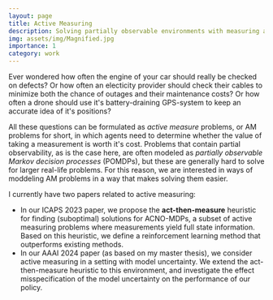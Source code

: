 ```yaml
---
layout: page
title: Active Measuring
description: Solving partially observable environments with measuring actions
img: assets/img/Magnified.jpg
importance: 1
category: work
---
```


Ever wondered how often the engine of your car should really be checked on defects?
Or how often an electicity provider should check their cables to minimize both the chance of outages and their maintenance costs?
Or how often a drone should use it's battery-draining GPS-system to keep an accurate idea of it's positions?

All these questions can be formulated as *active measure* problems, or AM problems for short, in which agents need to determine whether the value of taking a measurement is worth it's cost.
Problems that contain partial observability, as is the case here, are often modeled as *partially observable Markov decision processes* (POMDPs), but these are generally hard to solve for larger real-life problems.
For this reason, we are interested in ways of moddeling AM problems in a way that makes solving them easier.

I currently have two papers related to active measuring:

* In our ICAPS 2023 paper, we propose the **act-then-measure** heuristic for finding (suboptimal) solutions for ACNO-MDPs, a subset of active measuring problems where measurements yield full state information. Based on this heuristic, we define a reinforcement learning method that outperforms existing methods.
* In our AAAI 2024 paper (as based on my master thesis), we consider active measuring in a setting with model uncertainty. We extend the act-then-measure heuristic to this environment, and investigate the effect misspecification of the model uncertainty on the performance of our policy.